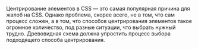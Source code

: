 Центрирование элементов в CSS — это самая популярная причина для жалоб на CSS. 
Однако проблема, скорее всего, не в том, что сам процесс сложен, а в том, что 
способов центрирования элементов  такое огромное количество, под разные ситуации, 
что выбрать нужный трудно. Древовидная схема должна упростить процесс выбора 
подходящего способа центрирования.